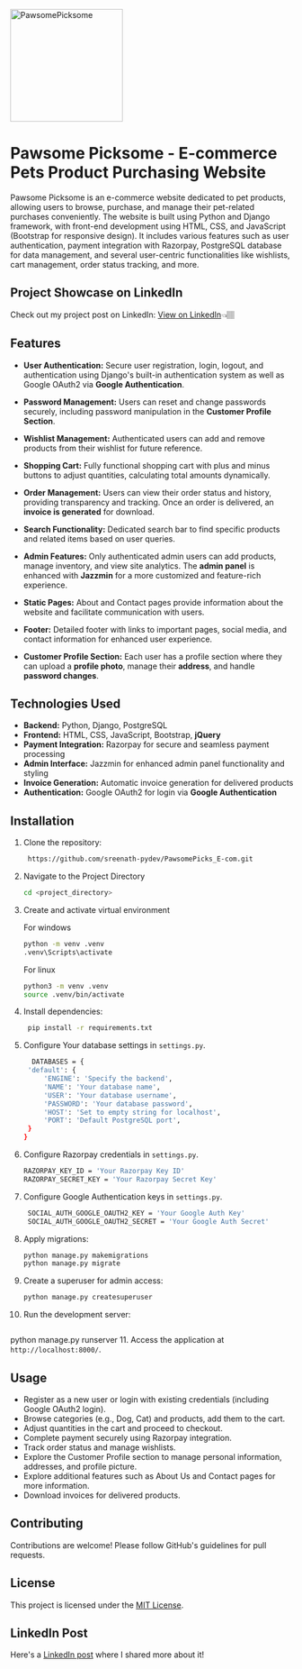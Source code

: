 <img src="https://github.com/user-attachments/assets/37c7bad1-d80d-4286-85fc-9d8418cd644a" alt="PawsomePicksome" width="200" height="200"> </br>

# Pawsome Picksome - E-commerce Pets Product Purchasing Website 

Pawsome Picksome is an e-commerce website dedicated to pet products, allowing users to browse, purchase, and manage their pet-related purchases conveniently. The website is built using Python and Django framework, with front-end development using HTML, CSS, and JavaScript (Bootstrap for responsive design). It includes various features such as user authentication, payment integration with Razorpay, PostgreSQL database for data management, and several user-centric functionalities like wishlists, cart management, order status tracking, and more.

## Project Showcase on LinkedIn

Check out my project post on LinkedIn: [View on LinkedIn](https://www.linkedin.com/posts/sreenath-k-k-661840247_python-django-ecommerce-activity-7246390843492720640-oxmc?utm_source=share&utm_medium=member_desktop)👈🏽

## Features

- **User Authentication:** Secure user registration, login, logout, and authentication using Django's built-in authentication system as well as Google OAuth2 via **Google Authentication**.
  
- **Password Management:** Users can reset and change passwords securely, including password manipulation in the **Customer Profile Section**.

- **Wishlist Management:** Authenticated users can add and remove products from their wishlist for future reference.

- **Shopping Cart:** Fully functional shopping cart with plus and minus buttons to adjust quantities, calculating total amounts dynamically.

- **Order Management:** Users can view their order status and history, providing transparency and tracking. Once an order is delivered, an **invoice is generated** for download.

- **Search Functionality:** Dedicated search bar to find specific products and related items based on user queries.

- **Admin Features:** Only authenticated admin users can add products, manage inventory, and view site analytics. The **admin panel** is enhanced with **Jazzmin** for a more customized and feature-rich experience.

- **Static Pages:** About and Contact pages provide information about the website and facilitate communication with users.

- **Footer:** Detailed footer with links to important pages, social media, and contact information for enhanced user experience.

- **Customer Profile Section:** Each user has a profile section where they can upload a **profile photo**, manage their **address**, and handle **password changes**.

## Technologies Used

- **Backend:** Python, Django, PostgreSQL
- **Frontend:** HTML, CSS, JavaScript, Bootstrap, **jQuery**
- **Payment Integration:** Razorpay for secure and seamless payment processing
- **Admin Interface:** Jazzmin for enhanced admin panel functionality and styling
- **Invoice Generation:** Automatic invoice generation for delivered products
- **Authentication:** Google OAuth2 for login via **Google Authentication**

## Installation

1. Clone the repository:
   ```bash
    https://github.com/sreenath-pydev/PawsomePicks_E-com.git
2. Navigate to the Project Directory
   ```bash
   cd <project_directory>
3. Create and activate virtual environment

   For windows
   ```cmd
   python -m venv .venv
   .venv\Scripts\activate
   ```

   For linux
   ```bash
   python3 -m venv .venv
   source .venv/bin/activate
   ```
4. Install dependencies:
   ```bash
    pip install -r requirements.txt
5. Configure Your database settings in `settings.py`.
   ```bash
     DATABASES = {
    'default': {
        'ENGINE': 'Specify the backend',
        'NAME': 'Your database name',
        'USER': 'Your database username',
        'PASSWORD': 'Your database password',
        'HOST': 'Set to empty string for localhost',
        'PORT': 'Default PostgreSQL port',
    }
   }
6. Configure Razorpay credentials in `settings.py`.
   ```bash
   RAZORPAY_KEY_ID = 'Your Razorpay Key ID'
   RAZORPAY_SECRET_KEY = 'Your Razorpay Secret Key'
7. Configure Google Authentication keys in `settings.py`.
   ```bash
    SOCIAL_AUTH_GOOGLE_OAUTH2_KEY = 'Your Google Auth Key'
    SOCIAL_AUTH_GOOGLE_OAUTH2_SECRET = 'Your Google Auth Secret'
8. Apply migrations:
   ```bash
   python manage.py makemigrations
   python manage.py migrate
9. Create a superuser for admin access:
   ```bash
   python manage.py createsuperuser
10. Run the development server:
    ```bash
   python manage.py runserver
11. Access the application at `http://localhost:8000/`.

## Usage

- Register as a new user or login with existing credentials (including Google OAuth2 login).
- Browse categories (e.g., Dog, Cat) and products, add them to the cart.
- Adjust quantities in the cart and proceed to checkout.
- Complete payment securely using Razorpay integration.
- Track order status and manage wishlists.
- Explore the Customer Profile section to manage personal information, addresses, and profile picture.
- Explore additional features such as About Us and Contact pages for more information.
- Download invoices for delivered products.

## Contributing

Contributions are welcome! Please follow GitHub's guidelines for pull requests.

## License

This project is licensed under the [MIT License](LICENSE).

## LinkedIn Post

Here's a [LinkedIn post](https://www.linkedin.com/posts/sreenath-k-k-661840247_python-django-ecommerce-activity-7246390843492720640-oxmc?utm_source=share&utm_medium=member_desktop) where I shared more about it!
